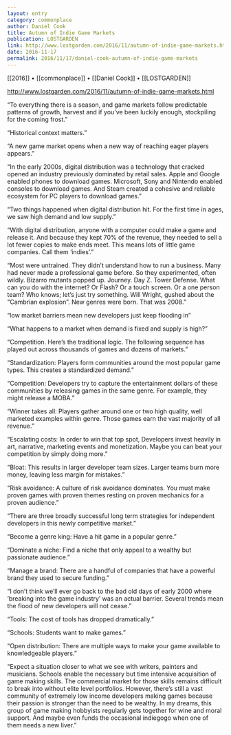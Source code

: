 ```yaml
---
layout: entry
category: commonplace
author: Daniel Cook
title: Autumn of Indie Game Markets
publication: LOSTGARDEN
link: http://www.lostgarden.com/2016/11/autumn-of-indie-game-markets.html
date: 2016-11-17
permalink: 2016/11/17/daniel-cook-autumn-of-indie-game-markets
---
```


[[2016]] • [[commonplace]] • [[Daniel Cook]] • [[LOSTGARDEN]]

http://www.lostgarden.com/2016/11/autumn-of-indie-game-markets.html

“To everything there is a season, and game markets follow predictable patterns of growth, harvest and if you’ve been luckily enough, stockpiling for the coming frost.”

“Historical context matters.”

“A new game market opens when a new way of reaching eager players appears.”

“In the early 2000s, digital distribution was a technology that cracked opened an industry previously dominated by retail sales. Apple and Google enabled phones to download games. Microsoft, Sony and Nintendo enabled consoles to download games. And Steam created a cohesive and reliable ecosystem for PC players to download games.”

“Two things happened when digital distribution hit. For the first time in ages, we saw high demand and low supply.”

“With digital distribution, anyone with a computer could make a game and release it. And because they kept 70% of the revenue, they needed to sell a lot fewer copies to make ends meet. This means lots of little game companies. Call them ‘indies’.”

“Most were untrained. They didn’t understand how to run a business. Many had never made a professional game before. So they experimented, often wildly. Bizarro mutants popped up. Journey. Day Z. Tower Defense. What can you do with the internet? Or Flash? Or a touch screen. Or a one person team? Who knows; let’s just try something. Will Wright, gushed about the “Cambrian explosion”. New genres were born. That was 2008.”

“low market barriers mean new developers just keep flooding in”

“What happens to a market when demand is fixed and supply is high?”

“Competition. Here’s the traditional logic. The following sequence has played out across thousands of games and dozens of markets.”

“Standardization: Players form communities around the most popular game types. This creates a standardized demand.”

“Competition: Developers try to capture the entertainment dollars of these communities by releasing games in the same genre. For example, they might release a MOBA.”

“Winner takes all: Players gather around one or two high quality, well marketed examples within genre. Those games earn the vast majority of all revenue.”

“Escalating costs: In order to win that top spot, Developers invest heavily in art, narrative, marketing events and monetization. Maybe you can beat your competition by simply doing more.”

“Bloat: This results in larger developer team sizes. Larger teams burn more money, leaving less margin for mistakes.”

“Risk avoidance: A culture of risk avoidance dominates. You must make proven games with proven themes resting on proven mechanics for a proven audience.”

“There are three broadly successful long term strategies for independent developers in this newly competitive market.”

“Become a genre king: Have a hit game in a popular genre.”

“Dominate a niche: Find a niche that only appeal to a wealthy but passionate audience.”

“Manage a brand: There are a handful of companies that have a powerful brand they used to secure funding.”

“I don’t think we’ll ever go back to the bad old days of early 2000 where ‘breaking into the game industry’ was an actual barrier. Several trends mean the flood of new developers will not cease.”

“Tools: The cost of tools has dropped dramatically.”

“Schools: Students want to make games.”

“Open distribution: There are multiple ways to make your game available to knowledgeable players.”

“Expect a situation closer to what we see with writers, painters and musicians. Schools enable the necessary but time intensive acquisition of game making skills. The commercial market for those skills remains difficult to break into without elite level portfolios. However, there’s still a vast community of extremely low income developers making games because their passion is stronger than the need to be wealthy. In my dreams, this group of game making hobbyists regularly gets together for wine and moral support. And maybe even funds the occasional indiegogo when one of them needs a new liver.”

